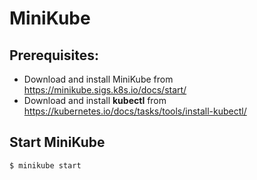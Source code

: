 # MiniKube

## Prerequisites:

- Download and install MiniKube from https://minikube.sigs.k8s.io/docs/start/
- Download and install **kubectl**
 from https://kubernetes.io/docs/tasks/tools/install-kubectl/ 

## Start MiniKube

```console
$ minikube start
```



